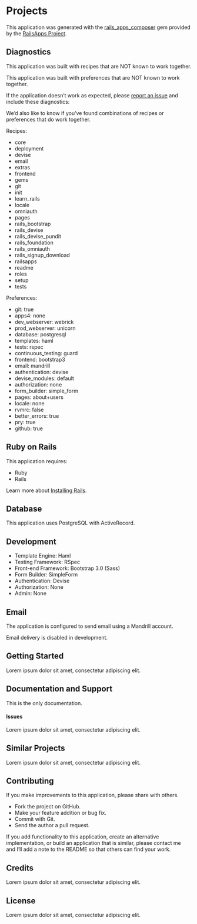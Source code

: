 Projects
=========

This application was generated with the [rails_apps_composer](https://github.com/RailsApps/rails_apps_composer) gem
provided by the [RailsApps Project](http://railsapps.github.io/).

Diagnostics
-----------

This application was built with recipes that are NOT known to work together.

This application was built with preferences that are NOT known to work
together.

If the application doesn’t work as expected, please [report an issue](https://github.com/RailsApps/rails_apps_composer/issues)
and include these diagnostics:

We’d also like to know if you’ve found combinations of recipes or
preferences that do work together.

Recipes:

* core
* deployment
* devise
* email
* extras
* frontend
* gems
* git
* init
* learn_rails
* locale
* omniauth
* pages
* rails_bootstrap
* rails_devise
* rails_devise_pundit
* rails_foundation
* rails_omniauth
* rails_signup_download
* railsapps
* readme
* roles
* setup
* tests

Preferences:

* git: true
* apps4: none
* dev_webserver: webrick
* prod_webserver: unicorn
* database: postgresql
* templates: haml
* tests: rspec
* continuous_testing: guard
* frontend: bootstrap3
* email: mandrill
* authentication: devise
* devise_modules: default
* authorization: none
* form_builder: simple_form
* pages: about+users
* locale: none
* rvmrc: false
* better_errors: true
* pry: true
* github: true

Ruby on Rails
-------------

This application requires:

-   Ruby
-   Rails

Learn more about [Installing Rails](http://railsapps.github.io/installing-rails.html).

Database
--------

This application uses PostgreSQL with ActiveRecord.

Development
-----------

-   Template Engine: Haml
-   Testing Framework: RSpec
-   Front-end Framework: Bootstrap 3.0 (Sass)
-   Form Builder: SimpleForm
-   Authentication: Devise
-   Authorization: None
-   Admin: None

Email
-----

The application is configured to send email using a Mandrill account.

Email delivery is disabled in development.

Getting Started
---------------

Lorem ipsum dolor sit amet, consectetur adipiscing elit.

Documentation and Support
-------------------------

This is the only documentation.

#### Issues

Lorem ipsum dolor sit amet, consectetur adipiscing elit.

Similar Projects
----------------

Lorem ipsum dolor sit amet, consectetur adipiscing elit.

Contributing
------------

If you make improvements to this application, please share with others.

-   Fork the project on GitHub.
-   Make your feature addition or bug fix.
-   Commit with Git.
-   Send the author a pull request.

If you add functionality to this application, create an alternative
implementation, or build an application that is similar, please contact
me and I’ll add a note to the README so that others can find your work.

Credits
-------

Lorem ipsum dolor sit amet, consectetur adipiscing elit.

License
-------

Lorem ipsum dolor sit amet, consectetur adipiscing elit.
